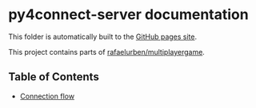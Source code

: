 # py4connect-server documentation

This folder is automatically built to the [GitHub pages site](https://redesigned-disco-29ol1ov.pages.github.io).

This project contains parts of [rafaelurben/multiplayergame](https://github.com/rafaelurben/multiplayergame).

## Table of Contents

- [Connection flow](connection.md)
